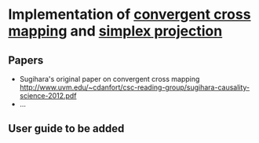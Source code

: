 # Implementation of [convergent cross mapping](https://en.wikipedia.org/wiki/Convergent_cross_mapping) and [simplex projection](http://deepeco.ucsd.edu/simplex/)

## Papers 
* Sugihara's original paper on convergent cross mapping http://www.uvm.edu/~cdanfort/csc-reading-group/sugihara-causality-science-2012.pdf
* ...

## User guide to be added
